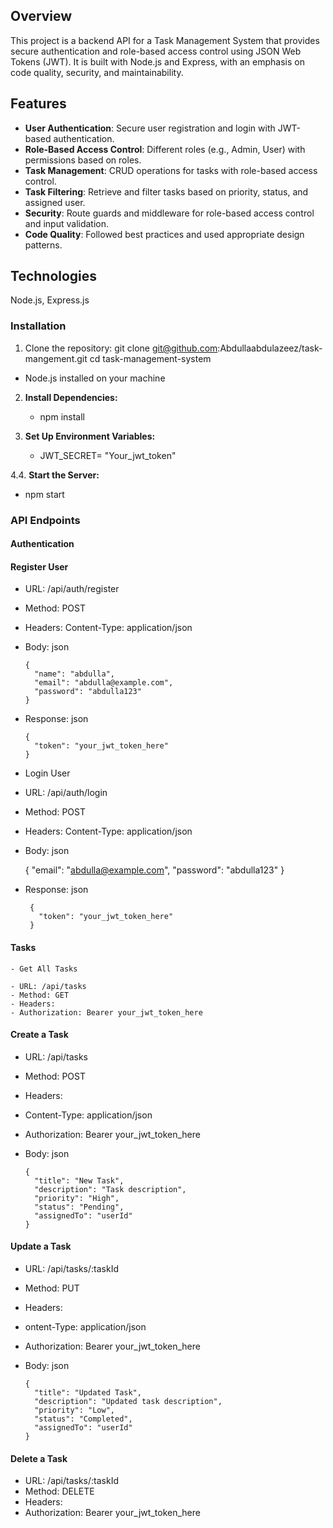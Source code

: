 ## Overview

This project is a backend API for a Task Management System that provides secure authentication and role-based access control using JSON Web Tokens (JWT). It is built with Node.js and Express, with an emphasis on code quality, security, and maintainability.

## Features

- **User Authentication**: Secure user registration and login with JWT-based authentication.
- **Role-Based Access Control**: Different roles (e.g., Admin, User) with permissions based on roles.
- **Task Management**: CRUD operations for tasks with role-based access control.
- **Task Filtering**: Retrieve and filter tasks based on priority, status, and assigned user.
- **Security**: Route guards and middleware for role-based access control and input validation.
- **Code Quality**: Followed best practices and used appropriate design patterns.

## Technologies

Node.js, Express.js

### Installation

1. Clone the repository:
git clone git@github.com:Abdullaabdulazeez/task-mangement.git
cd task-management-system

- Node.js installed on your machine

2. **Install Dependencies:**
   - npm install

3. **Set Up Environment Variables:**
   - JWT_SECRET= "Your_jwt_token"

4.4. **Start the Server:**
   - npm start


### API Endpoints
 #### Authentication
 ####  Register User

   - URL: /api/auth/register
   - Method: POST
   - Headers: Content-Type: application/json
   - Body: json

         {
           "name": "abdulla",
           "email": "abdulla@example.com",
           "password": "abdulla123"
         }
   - Response: json

         {
           "token": "your_jwt_token_here"
         }
  - Login User

  - URL: /api/auth/login
  - Method: POST
  - Headers: Content-Type: application/json
  - Body: json

      {
        "email": "abdulla@example.com",
        "password": "abdulla123"
      }
  - Response: json

         {
           "token": "your_jwt_token_here"
         }
  #### Tasks
    - Get All Tasks

    - URL: /api/tasks
    - Method: GET
    - Headers:
    - Authorization: Bearer your_jwt_token_here
    
  #### Create a Task

   - URL: /api/tasks
   - Method: POST
   - Headers:
   - Content-Type: application/json
   - Authorization: Bearer your_jwt_token_here
   - Body: json

         {
           "title": "New Task",
           "description": "Task description",
           "priority": "High",
           "status": "Pending",
           "assignedTo": "userId"
         }
  #### Update a Task

   - URL: /api/tasks/:taskId
   - Method: PUT
   - Headers:
   - ontent-Type: application/json
   - Authorization: Bearer your_jwt_token_here
   - Body: json

         {
           "title": "Updated Task",
           "description": "Updated task description",
           "priority": "Low",
           "status": "Completed",
           "assignedTo": "userId"
         }
  #### Delete a Task

   - URL: /api/tasks/:taskId
   - Method: DELETE
   - Headers:
   - Authorization: Bearer your_jwt_token_here


